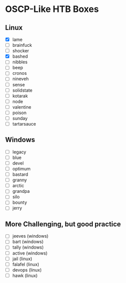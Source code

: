 # OSCP-Like HTB Boxes

## Linux
  - [x] lame
  - [ ] brainfuck
  - [ ] shocker
  - [x] bashed
  - [ ] nibbles
  - [ ] beep
  - [ ] cronos
  - [ ] nineveh
  - [ ] sense
  - [ ] solidstate
  - [ ] kotarak
  - [ ] node
  - [ ] valentine
  - [ ] poison
  - [ ] sunday
  - [ ] tartarsauce

## Windows
  - [ ] legacy
  - [ ] blue
  - [ ] devel
  - [ ] optimum
  - [ ] bastard
  - [ ] granny
  - [ ] arctic
  - [ ] grandpa
  - [ ] silo
  - [ ] bounty
  - [ ] jerry

## More Challenging, but good practice
  - [ ] jeeves (windows)
  - [ ] bart (windows)
  - [ ] tally (windows)
  - [ ] active (windows)
  - [ ] jail (linux)
  - [ ] falafel (linux)
  - [ ] devops (linux)
  - [ ] hawk (linux)
